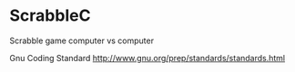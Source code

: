 # ScrabbleC
Scrabble game computer vs computer

Gnu Coding Standard
http://www.gnu.org/prep/standards/standards.html
